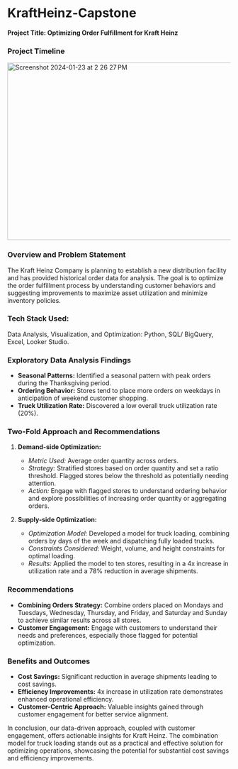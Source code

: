 # KraftHeinz-Capstone

**Project Title: Optimizing Order Fulfillment for Kraft Heinz**

### Project Timeline

<img width="900" height="400" alt="Screenshot 2024-01-23 at 2 26 27 PM" src="https://github.com/vri3698/KraftHeinz-Capstone/assets/157519502/b241a72d-f60e-4e94-bddd-5e2db4d4d961">


### Overview and Problem Statement
The Kraft Heinz Company is planning to establish a new distribution facility and has provided historical order data for analysis. The goal is to optimize the order fulfillment process by understanding customer behaviors and suggesting improvements to maximize asset utilization and minimize inventory policies.

### Tech Stack Used:
Data Analysis, Visualization, and Optimization: Python, SQL/ BigQuery, Excel, Looker Studio.


### Exploratory Data Analysis Findings
- **Seasonal Patterns:** Identified a seasonal pattern with peak orders during the Thanksgiving period.
- **Ordering Behavior:** Stores tend to place more orders on weekdays in anticipation of weekend customer shopping.
- **Truck Utilization Rate:** Discovered a low overall truck utilization rate (20%).

### Two-Fold Approach and Recommendations

1. **Demand-side Optimization:**
   - *Metric Used:* Average order quantity across orders.
   - *Strategy:* Stratified stores based on order quantity and set a ratio threshold. Flagged stores below the threshold as potentially needing attention.
   - *Action:* Engage with flagged stores to understand ordering behavior and explore possibilities of increasing order quantity or aggregating orders.

2. **Supply-side Optimization:**
   - *Optimization Model:* Developed a model for truck loading, combining orders by days of the week and dispatching fully loaded trucks.
   - *Constraints Considered:* Weight, volume, and height constraints for optimal loading.
   - *Results:* Applied the model to ten stores, resulting in a 4x increase in utilization rate and a 78% reduction in average shipments.

### Recommendations
- **Combining Orders Strategy:** Combine orders placed on Mondays and Tuesdays, Wednesday, Thursday, and Friday, and Saturday and Sunday to achieve similar results across all stores.
- **Customer Engagement:** Engage with customers to understand their needs and preferences, especially those flagged for potential optimization.

### Benefits and Outcomes
- **Cost Savings:** Significant reduction in average shipments leading to cost savings.
- **Efficiency Improvements:** 4x increase in utilization rate demonstrates enhanced operational efficiency.
- **Customer-Centric Approach:** Valuable insights gained through customer engagement for better service alignment.

In conclusion, our data-driven approach, coupled with customer engagement, offers actionable insights for Kraft Heinz. The combination model for truck loading stands out as a practical and effective solution for optimizing operations, showcasing the potential for substantial cost savings and efficiency improvements.
